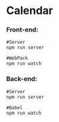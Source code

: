 # Calendar

### Front-end:
```
#Server
npm run server
```
```
#WebPack
npm run watch
```
### Back-end:
```
#Server
npm run server
```
```
#Babel
npm run watch
```
